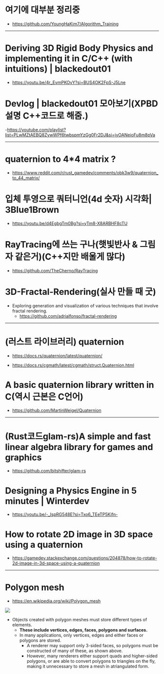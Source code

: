 # 여기에 대부분 정리중

- https://github.com/YoungHaKim7/Algorithm_Training

<hr>

# Deriving 3D Rigid Body Physics and implementing it in C/C++ (with intuitions) | blackedout01
- https://youtu.be/4r_EvmPKOvY?si=BUS4OK2FpS-J5Lne

# Devlog | blackedout01 모아보기(XPBD설명 C++코드로 해줌.)
-https://youtube.com/playlist?list=PLwMZtAEBQ8ZywWPf6twbspmYzGg0Fr2DJ&si=jyOANeioFu8m8pVa

<hr>

# quaternion to 4*4 matrix ?
- https://www.reddit.com/r/rust_gamedev/comments/obk3w9/quaternion_to_44_matrix/

# 입체 투영으로 쿼터니언(4d 숫자) 시각화| 3Blue1Brown
- https://youtu.be/d4EgbgTm0Bg?si=yTm8-X8ARBHF8cTU

# RayTracing에 쓰는 구나(햇빛반사 &  그림자 같은거)(C++지만 배울게 많다)
- https://github.com/TheCherno/RayTracing


# 3D-Fractal-Rendering(실사 만들 때 굿)
- Exploring generation and visualization of various techniques that involve fractal rendering. 
  - https://github.com/adrialfonso/fractal-rendering

<hr>

# (러스트 라이브러리) quaternion
- https://docs.rs/quaternion/latest/quaternion/

- https://docs.rs/cgmath/latest/cgmath/struct.Quaternion.html


# A basic quaternion library written in C(역시 근본은 C언어)
- https://github.com/MartinWeigel/Quaternion

<hr>

# (Rust코드glam-rs)A simple and fast linear algebra library for games and graphics
- https://github.com/bitshifter/glam-rs


# Designing a Physics Engine in 5 minutes | Winterdev

- https://youtu.be/-_IspRG548E?si=Txo6_TEeTP5Kifn-


# How to rotate 2D image in 3D space using a quaternion
- https://gamedev.stackexchange.com/questions/204878/how-to-rotate-2d-image-in-3d-space-using-a-quaternion

<hr>

# Polygon mesh
- https://en.wikipedia.org/wiki/Polygon_mesh

<img src="https://upload.wikimedia.org/wikipedia/commons/thumb/6/6d/Mesh_overview.svg/1920px-Mesh_overview.svg.png" />

- Objects created with polygon meshes must store different types of elements.
  - **These include vertices, edges, faces, polygons and surfaces.**
  - In many applications, only vertices, edges and either faces or polygons are stored.
    - A renderer may support only 3-sided faces, so polygons must be constructed of many of these, as shown above.
    - However, many renderers either support quads and higher-sided polygons, or are able to convert polygons to triangles on the fly, making it unnecessary to store a mesh in atriangulated form. 
